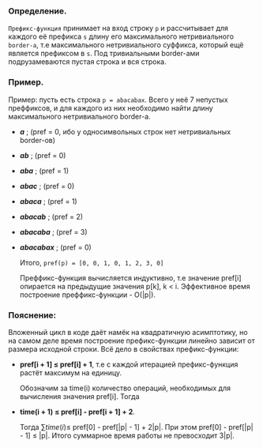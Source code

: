### Определение.
`Префикс-функция` принимает на вход строку `p` и рассчитывает для каждого её префикса `s` длину его максимального нетривиального `border-а`, т.е максимального нетривиального суффикса, который 
ещё является префиксом в `s`. Под тривиальными border-ами подрузамеваются пустая строка и вся строка.  

### Пример.
Пример: пусть есть строка `p = abacabax`. Всего у неё 7 непустых преффиксов, и для каждого из них необходимо найти длину максимального нетривиального border-a.
- **_a_** ; (pref = 0, ибо у односимвольных строк нет нетривиальных border-ов)
- **_ab_** ; (pref = 0)
- **_aba_** ; (pref = 1)
- **_abac_** ; (pref = 0)
- **_abaca_** ; (pref = 1)
- **_abacab_** ; (pref = 2)
- **_abacaba_** ; (pref = 3)
- **_abacabax_** ; (pref = 0)

  Итого, `pref(p) = [0, 0, 1, 0, 1, 2, 3, 0]`

  Преффикс-функция вычисляется индуктивно, т.е значение pref[i] опирается на предыдущие значения p[k], k < i.
  Эффективное время построение преффикс-функции - O(|p|).

### Пояснение:
Вложенный цикл в коде даёт намёк на квадратичную асимптотику, но на самом деле время построение префикс-функции линейно зависит от размера исходной строки.
Всё дело в свойствах префикс-функции:
- **pref[i + 1] $\leq$ pref[i] + 1**, т.е с каждой итерацией префикс-функция растёт максимум на единицу.

  Обозначим за time(i) количество операций, необходимых для вычисления значения pref[i]. Тогда

  
- **time(i + 1) $\leq$ pref[i] - pref[i + 1] + 2**.


  Тогда $\sum time(i) \leq$ pref[0] - pref[|p| - 1] + 2|p|. При этом pref[0] - pref[|p| - 1] $\leq$ |p|. Итого суммарное время работы не превосходит 3|p|.
